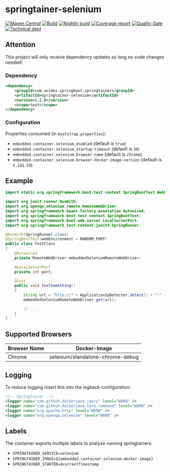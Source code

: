 # springtainer-selenium

[![Maven Central](https://maven-badges.herokuapp.com/maven-central/com.avides.springboot.springtainer/springtainer-selenium/badge.svg)](https://maven-badges.herokuapp.com/maven-central/com.avides.springboot.springtainer/springtainer-selenium)
[![Build](https://github.com/springtainer/springtainer-selenium/workflows/release/badge.svg)](https://github.com/springtainer/springtainer-selenium/actions)
[![Nightly build](https://github.com/springtainer/springtainer-selenium/workflows/nightly/badge.svg)](https://github.com/springtainer/springtainer-selenium/actions)
[![Coverage report](https://sonarcloud.io/api/project_badges/measure?project=springtainer_springtainer-selenium&metric=coverage)](https://sonarcloud.io/dashboard?id=springtainer_springtainer-selenium)
[![Quality Gate](https://sonarcloud.io/api/project_badges/measure?project=springtainer_springtainer-selenium&metric=alert_status)](https://sonarcloud.io/dashboard?id=springtainer_springtainer-selenium)
[![Technical dept](https://sonarcloud.io/api/project_badges/measure?project=springtainer_springtainer-selenium&metric=sqale_index)](https://sonarcloud.io/dashboard?id=springtainer_springtainer-selenium)

## Attention
This project will only receive dependency updates so long no code changes needed!

### Dependency
```xml
<dependency>
	<groupId>com.avides.springboot.springtainer</groupId>
	<artifactId>springtainer-selenium</artifactId>
	<version>1.2.0</version>
	<scope>test</scope>
</dependency>
```

### Configuration
Properties consumed (in `bootstrap.properties`):
- `embedded.container.selenium.enabled` (default is `true`)
- `embedded.container.selenium.startup-timeout` (default is `30`)
- `embedded.container.selenium.browser-name` (default is `chrome`)
- `embedded.container.selenium.browser-docker-image-version` (default is `3.141.59`)

## Example
```java
import static org.springframework.boot.test.context.SpringBootTest.WebEnvironment.RANDOM_PORT;

import org.junit.runner.RunWith;
import org.openqa.selenium.remote.RemoteWebDriver;
import org.springframework.beans.factory.annotation.Autowired;
import org.springframework.boot.test.context.SpringBootTest;
import org.springframework.boot.web.server.LocalServerPort;
import org.springframework.test.context.junit4.SpringRunner;

@RunWith(SpringRunner.class)
@SpringBootTest(webEnvironment = RANDOM_PORT)
public class TestClass
{
    @Autowired
    private RemoteWebDriver embeddedSeleniumRemoteWebDriver;

    @LocalServerPort
    private int port;

    @Test
    public void testSomething()
    {
        String url = "http://" + ApplicationIpDetector.detect() + ":" + Integer.toString(port);
        embeddedSeleniumRemoteWebDriver.get(url);

        // ...
    }
}
```

## Supported Browsers
| Browser Name  | Docker-Image |
| ------------- | ------------- |
| Chrome  | selenium/standalone-chrome-debug  |

## Logging
To reduce logging insert this into the logback-configuration:
```xml
<!-- Springtainer -->
<logger name="com.github.dockerjava.jaxrs" level="WARN" />
<logger name="com.github.dockerjava.core.command" level="WARN" />
<logger name="org.apache.http" level="WARN" />
<logger name="org.openqa.selenium" level="WARN" />
```

## Labels
The container exports multiple labels to analyze running springtainers:
- `SPRINGTAINER_SERVICE=selenium`
- `SPRINGTAINER_IMAGE=${embedded.container.selenium.docker-image}`
- `SPRINGTAINER_STARTED=$currentTimestamp`
